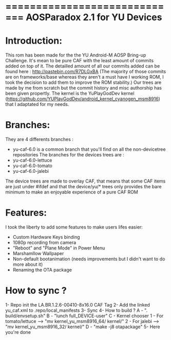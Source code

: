 =============================
AOSParadox 2.1 for YU Devices
=============================

Introduction:
=============

This rom has been made for the the YU Android-M AOSP Bring-up Challenge.
It's mean to be pure CAF with the least amount of commits added on top of it.
The detailled amount of all our commits added can be found here : http://pastebin.com/R7DLGxBA
(The majority of those commits are on frameworks/base whereas they aren't a must have I working ROM, I took the decision to add them to improve the ROM stability.)
Our trees are made by me from scratch but the commit history and misc authorship has been given propertly.
The kernel is the YuPlayGodDev kernel (https://github.com/YUPlayGodDev/android_kernel_cyanogen_msm8916) that I adaptated for my needs.

Branches:
=========
They are 4 differents branches :
- yu-caf-6.0 is a common branch that you'll find on all the non-devicetree repositories
The branches for the devices trees are :
- yu-caf-6.0-lettuce
- yu-caf-6.0-tomato
- yu-caf-6.0-jalebi

The device trees are made to overlay CAF, that means that some CAF items are just under #ifdef and that the device/yu/* trees only provides the bare minimum to make an enjoyable experience of a pure CAF ROM

Features:
=========

I took the liberty to add some features to make users lifes easier:
- Custom Hardware Keys binding
- 1080p recording from camera
- "Reboot" and "Plane Mode" in Power Menu
- Marshamllow Wallpaper
- Non-default bootanimation (needs improvements but I didn't want to do more about it)
- Renaming the OTA package

How to sync ?
=============
1- Repo init the  LA.BR.1.2.6-00410-8x16.0 CAF Tag
2- Add the linked yu_caf.xml to .repo/local_manifests
3- Sync
4- How to build ?
	A - ". build/envsetup.sh"
	B - "lunch full_DEVICE-user"
	C - Kernel chooser
		1 - For tomato/lettuce --> "mv kernel_yu_msm8916_64/ kernel/"
		2 - For jalebi --> "mv kernel_yu_msm8916_32/ kernel/"
	D - "make -j8 otapackage"
5- Here you're done
